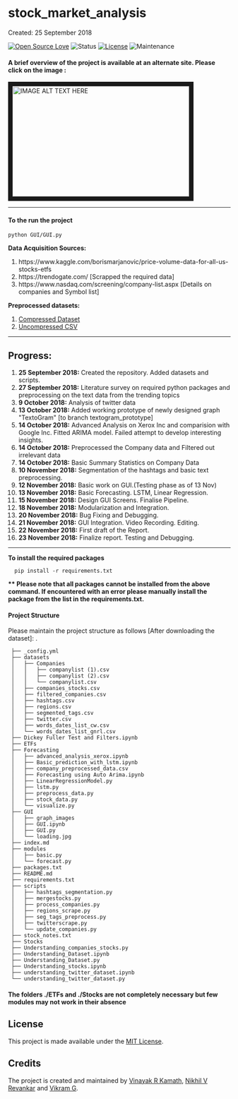 # stock_market_analysis

Created: 25 September 2018

[![Open Source Love](https://badges.frapsoft.com/os/v1/open-source.svg?v=103)]()
![Status](https://img.shields.io/badge/status-active-brightgreen.svg?style=flat)
[![License](https://img.shields.io/badge/license-mit-brightgreen.svg?style=flat)](https://github.com/Turing-Machines-PESU/stock_market_analysis/blob/master/LICENSE)
![Maintenance](https://img.shields.io/badge/Maintained%3F-yes-green.svg)

<h4>A brief overview of the project is available at an alternate site. Please click on the image :</h4>
<a href="http://www.youtube.com/watch?feature=player_embedded&v=OMjrD539SFk
" target="_blank"><img src="http://img.youtube.com/vi/OMjrD539SFk/0.jpg" 
alt="IMAGE ALT TEXT HERE" width="400" height="250" border="10" /></a>

----

<h4> To the run the project</h4>

```
python GUI/GUI.py
```

<b>Data Acquisition Sources:</b>
<ol>
  <li>https://www.kaggle.com/borismarjanovic/price-volume-data-for-all-us-stocks-etfs</li>
  <li>https://trendogate.com/     [Scrapped the required data] </li>
  <li>https://www.nasdaq.com/screening/company-list.aspx         [Details on companies and Symbol list]</li>
</ol>

<b>Preprocessed datasets:</b>
<ol>
  <li><a href="https://drive.google.com/file/d/19Srw3pxNe1S01X_Q5qj19ADAh8egwNTl/view?usp=sharing">Compressed Dataset</a></li>
  <li><a href="https://drive.google.com/file/d/1N-FCUykn-t9pmbdBZH9HcUhrmqflgP9a/view?usp=sharing">Uncompressed CSV</a></li>
</ol>

----

<h2>Progress:</h2>
<ol>
  <li> <b>25 September 2018:</b> Created the repository. Added datasets and scripts. </li>
  <li><b>27 September 2018:</b> Literature survey on required python packages and preprocessing on the text data from the trending topics</li>
  <li><b>9 October 2018:</b> Analysis of twitter data</li>
  <li><b>13 October 2018:</b> Added working prototype of newly designed graph "TextoGram" [to branch textogram_prototype]</li>
  <li><b>14 October 2018:</b> Advanced Analysis on Xerox Inc and comparision with Google Inc. Fitted ARIMA model. Failed attempt to develop interesting insights.</li>
  <li><b>14 October 2018:</b> Preprocessed the Company data and Filtered out irrelevant data</li>
  <li><b>14 October 2018:</b> Basic Summary Statistics on Company Data</li>
  <li><b>10 November 2018:</b> Segmentation of the hashtags and basic text preprocessing.</li>
  <li><b>12 November 2018:</b> Basic work on GUI.(Testing phase as of 13 Nov)</li>
  <li><b>13 November 2018:</b> Basic Forecasting. LSTM, Linear Regression.</li>
  <li><b>15 November 2018:</b> Design GUI Screens. Finalise Pipeline.</li>
  <li><b>18 November 2018:</b> Modularization and Integration. </li>
  <li><b>20 November 2018:</b> Bug Fixing and Debugging.</li>
  <li><b>21 November 2018:</b> GUI Integration. Video Recording. Editing.</li>
  <li><b>22 November 2018:</b> First draft of the Report.</li>
  <li><b>23 November 2018:</b> Finalize report. Testing and Debugging.</li>
</ol>

----

<b>To install the required packages</b>
```
  pip install -r requirements.txt
```
<b> ** Please note that all packages cannot be installed from the above command. If encountered with an error please manually install the package from the list in the requirements.txt.</b>

<h4> Project Structure </h4>

Please maintain the project structure as follows [After downloading the dataset]:
        .
 ```
  ├── _config.yml
  ├── datasets
  │   ├── Companies
  │   │   ├── companylist (1).csv
  │   │   ├── companylist (2).csv
  │   │   └── companylist.csv
  │   ├── companies_stocks.csv
  │   ├── filtered_companies.csv
  │   ├── hashtags.csv
  │   ├── regions.csv
  │   ├── segmented_tags.csv
  │   ├── twitter.csv
  │   ├── words_dates_list_cw.csv
  │   └── words_dates_list_gnrl.csv
  ├── Dickey Fuller Test and Filters.ipynb
  ├── ETFs
  ├── Forecasting
  │   ├── advanced_analysis_xerox.ipynb
  │   ├── Basic_prediction_with_lstm.ipynb
  │   ├── company_preprocessed_data.csv
  │   ├── Forecasting using Auto Arima.ipynb
  │   ├── LinearRegressionModel.py
  │   ├── lstm.py
  │   ├── preprocess_data.py
  │   ├── stock_data.py
  │   └── visualize.py
  ├── GUI
  │   ├── graph_images
  │   ├── GUI.ipynb
  │   ├── GUI.py
  │   └── loading.jpg
  ├── index.md
  ├── modules
  │   ├── basic.py
  │   └── forecast.py
  ├── packages.txt
  ├── README.md
  ├── requirements.txt
  ├── scripts
  │   ├── hashtags_segmentation.py
  │   ├── mergestocks.py
  │   ├── process_companies.py
  │   ├── regions_scrape.py
  │   ├── seg_tags_preprocess.py
  │   ├── twitterscrape.py
  │   └── update_companies.py
  ├── stock_notes.txt
  ├── Stocks
  ├── Understanding_companies_stocks.py
  ├── Understanding_Dataset.ipynb
  ├── Understanding_Dataset.py
  ├── Understanding_stocks.ipynb
  ├── understanding_twitter_dataset.ipynb
  └── understanding_twitter_dataset.py
```
<h4> The folders ./ETFs and ./Stocks are not completely necessary but few modules may not work in their absence<h4>
  
## License

This project is made available under the [MIT License](http://www.opensource.org/licenses/mit-license.php).

## Credits

The project is created and maintained by [Vinayak R Kamath](https://github.com/craterkamath), [Nikhil V Revankar](https://github.com/nikhil3198) and [Vikram G](https://github.com/vikramgopal).  
